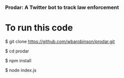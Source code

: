 ### Prodar: A Twitter bot to track law enforcement

# To run this code

$ git clone https://github.com/wbarobinson/prodar.git

$ cd prodar

$ npm install

$ node index.js